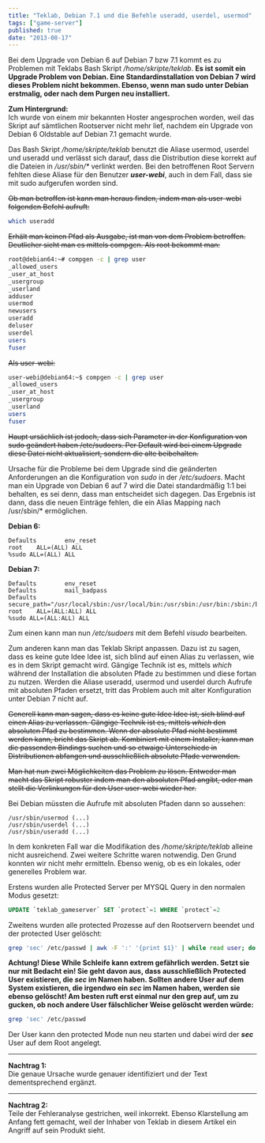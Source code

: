 ```yaml
---
title: "Teklab, Debian 7.1 und die Befehle useradd, userdel, usermod"
tags: ["game-server"]
published: true
date: "2013-08-17"
---
```


Bei dem Upgrade von Debian 6 auf Debian 7 bzw 7.1 kommt es zu Problemen mit Teklabs Bash Skript */home/skripte/teklab*. **Es ist somit ein Upgrade Problem von Debian. Eine Standardinstallation von Debian 7 wird dieses Problem nicht bekommen. Ebenso, wenn man sudo unter Debian erstmalig, oder nach dem Purgen neu installiert.**

**Zum Hintergrund:**  
Ich wurde von einem mir bekannten Hoster angesprochen worden, weil das Skript auf sämtlichen Rootserver nicht mehr lief, nachdem ein Upgrade von Debian 6 Oldstable auf Debian 7.1 gemacht wurde.

Das Bash Skript */home/skripte/teklab* benutzt die Aliase usermod, userdel und useradd und verlässt sich darauf, dass die Distribution diese korrekt auf die Dateien in */usr/sbin/\** verlinkt werden. Bei den betroffenen Root Servern fehlten diese Aliase für den Benutzer ***user-webi***, auch in dem Fall, dass sie mit sudo aufgerufen worden sind.

~~Ob man betroffen ist kann man heraus finden, indem man als user-webi folgenden Befehl aufruft:~~

```bash
which useradd
```

~~Erhält man keinen Pfad als Ausgabe, ist man von dem Problem betroffen. Deutlicher sieht man es mittels compgen. Als root bekommt man:~~

```bash
root@debian64:~# compgen -c | grep user
_allowed_users
_user_at_host
_usergroup
_userland
adduser
usermod
newusers
useradd
deluser
userdel
users
fuser
```

~~Als user-webi:~~

```bash
user-webi@debian64:~$ compgen -c | grep user
_allowed_users
_user_at_host
_usergroup
_userland
users
fuser
```

~~Haupt ursächlich ist jedoch, dass sich Parameter in der Konfiguration von sudo geändert haben /etc/sudoers. Per Default wird bei einem Upgrade diese Datei nicht aktualisiert, sondern die alte beibehalten.~~

Ursache für die Probleme bei dem Upgrade sind die geänderten Anforderungen an die Konfiguration von *sudo* in der */etc/sudoers*. Macht man ein Upgrade von Debian 6 auf 7 wird die Datei standardmäßig 1:1 bei behalten, es sei denn, dass man entscheidet sich dagegen. Das Ergebnis ist dann, dass die neuen Einträge fehlen, die ein Alias Mapping nach /usr/sbin/\* ermöglichen.

**Debian 6:**

```
Defaults        env_reset
root    ALL=(ALL) ALL
%sudo ALL=(ALL) ALL
```

**Debian 7:**

```
Defaults        env_reset
Defaults        mail_badpass
Defaults        secure_path="/usr/local/sbin:/usr/local/bin:/usr/sbin:/usr/bin:/sbin:/bin"
root    ALL=(ALL:ALL) ALL
%sudo ALL=(ALL:ALL) ALL
```

Zum einen kann man nun */etc/sudoers* mit dem Befehl *visudo* bearbeiten.

Zum anderen kann man das Teklab Skript anpassen. Dazu ist zu sagen, dass es keine gute Idee Idee ist, sich blind auf einen Alias zu verlassen, wie es in dem Skript gemacht wird. Gängige Technik ist es, mittels *which* während der Installation die absoluten Pfade zu bestimmen und diese fortan zu nutzen. Werden die Aliase useradd, usermod und userdel durch Aufrufe mit absoluten Pfaden ersetzt, tritt das Problem auch mit alter Konfiguration unter Debian 7 nicht auf.

<del datetime="2013-08-18T17:48:30+00:00">Generell kann man sagen, dass es keine gute Idee Idee ist, sich blind auf einen Alias zu verlassen. Gängige Technik ist es, mittels *which* den absoluten Pfad zu bestimmen. Wenn der absolute Pfad nicht bestimmt werden kann, bricht das Skript ab. Kombiniert mit einem Installer, kann man die passenden Bindings suchen und so etwaige Unterschiede in Distributionen abfangen und ausschließlich absolute Pfade verwenden.</del>

<del datetime="2013-08-18T18:48:23+00:00">Man hat nun zwei Möglichkeiten das Problem zu lösen. Entweder man macht das Skript robuster indem man den absoluten Pfad angibt, oder man stellt die Verlinkungen für den User user-webi wieder her.</del>

Bei Debian müssten die Aufrufe mit absoluten Pfaden dann so aussehen:

```
/usr/sbin/usermod (...)
/usr/sbin/userdel (...)
/usr/sbin/useradd (...)
```

In dem konkreten Fall war die Modifikation des */home/skripte/teklab* alleine nicht ausreichend. Zwei weitere Schritte waren notwendig. Den Grund konnten wir nicht mehr ermitteln. Ebenso wenig, ob es ein lokales, oder generelles Problem war.

Erstens wurden alle Protected Server per MYSQL Query in den normalen Modus gesetzt:

```sql
UPDATE `teklab_gameserver` SET `protect`=1 WHERE `protect`=2
```

Zweitens wurden alle protected Prozesse auf den Rootservern beendet und der protected User gelöscht:

```bash
grep 'sec' /etc/passwd | awk -F ':' '{print $1}' | while read user; do killall -u $user; /usr/sbin/userdel -fr $user; done
```

**Achtung! Diese While Schleife kann extrem gefährlich werden. Setzt sie nur mit Bedacht ein! Sie geht davon aus, dass ausschließlich Protected User existieren, die *sec* im Namen haben. Sollten andere User auf dem System existieren, die irgendwo ein *sec* im Namen haben, werden sie ebenso gelöscht! Am besten ruft erst einmal nur den grep auf, um zu gucken, ob noch andere User fälschlicher Weise gelöscht werden würde:**

```bash
grep 'sec' /etc/passwd
```

Der User kann den protected Mode nun neu starten und dabei wird der ***sec*** User auf dem Root angelegt.

___
**Nachtrag 1:**  
Die genaue Ursache wurde genauer identifiziert und der Text dementsprechend ergänzt.

___
**Nachtrag 2:**  
Teile der Fehleranalyse gestrichen, weil inkorrekt. Ebenso Klarstellung am Anfang fett gemacht, weil der Inhaber von Teklab in diesem Artikel ein Angriff auf sein Produkt sieht.

